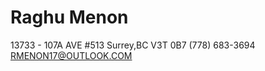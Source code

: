 Raghu Menon
===========
13733 - 107A AVE #513
Surrey,BC V3T 0B7
(778) 683-3694
[RMENON17@OUTLOOK.COM](mailto:rmenon17@outlook.com)

